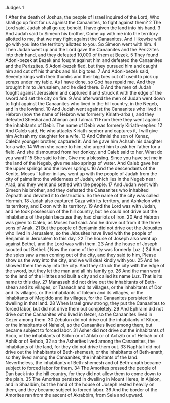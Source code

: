 Judges 1

1	After the death of Joshua, the people of Israel inquired of the Lord, Who shall go up first for us against the Canaanites, to fight against them?
2	The Lord said, Judah shall go up; behold, I have given the land into his hand.
3	And Judah said to Simeon his brother, Come up with me into the territory allotted to me, that we may fight against the Canaanites. And I likewise will go with you into the territory allotted to you. So Simeon went with him.
4	Then Judah went up and the Lord gave the Canaanites and the Perizzites into their hand, and they defeated 10,000 of them at Bezek.
5	They found Adoni-bezek at Bezek and fought against him and defeated the Canaanites and the Perizzites.
6	Adoni-bezek fled, but they pursued him and caught him and cut off his thumbs and his big toes.
7	And Adoni-bezek said, Seventy kings with their thumbs and their big toes cut off used to pick up scraps under my table. As I have done, so God has repaid me. And they brought him to Jerusalem, and he died there.
8	And the men of Judah fought against Jerusalem and captured it and struck it with the edge of the sword and set the city on fire.
9	And afterward the men of Judah went down to fight against the Canaanites who lived in the hill country, in the Negeb, and in the lowland.
10	And Judah went against the Canaanites who lived in Hebron (now the name of Hebron was formerly Kiriath-arba ), and they defeated Sheshai and Ahiman and Talmai.
11	From there they went against the inhabitants of Debir. The name of Debir was formerly Kiriath-sepher.
12	And Caleb said, He who attacks Kiriath-sepher and captures it, I will give him Achsah my daughter for a wife.
13	And Othniel the son of Kenaz, Caleb’s younger brother, captured it. And he gave him Achsah his daughter for a wife.
14	When she came to him, she urged him to ask her father for a field. And she dismounted from her donkey, and Caleb said to her, What do you want?
15	She said to him, Give me a blessing. Since you have set me in the land of the Negeb, give me also springs of water. And Caleb gave her the upper springs and the lower springs.
16	And the descendants of the Kenite, Moses ’ father-in-law, went up with the people of Judah from the city of palms into the wilderness of Judah, which lies in the Negeb near Arad, and they went and settled with the people.
17	And Judah went with Simeon his brother, and they defeated the Canaanites who inhabited Zephath and devoted it to destruction. So the name of the city was called Hormah.
18	Judah also captured Gaza with its territory, and Ashkelon with its territory, and Ekron with its territory.
19	And the Lord was with Judah, and he took possession of the hill country, but he could not drive out the inhabitants of the plain because they had chariots of iron.
20	And Hebron was given to Caleb, as Moses had said. And he drove out from it the three sons of Anak.
21	But the people of Benjamin did not drive out the Jebusites who lived in Jerusalem, so the Jebusites have lived with the people of Benjamin in Jerusalem to this day.
22	The house of Joseph also went up against Bethel, and the Lord was with them.
23	And the house of Joseph scouted out Bethel. ( Now the name of the city was formerly Luz .)
24	And the spies saw a man coming out of the city, and they said to him, Please show us the way into the city, and we will deal kindly with you.
25	And he showed them the way into the city. And they struck the city with the edge of the sword, but they let the man and all his family go.
26	And the man went to the land of the Hittites and built a city and called its name Luz. That is its name to this day.
27	Manasseh did not drive out the inhabitants of Beth-shean and its villages, or Taanach and its villages, or the inhabitants of Dor and its villages, or the inhabitants of Ibleam and its villages, or the inhabitants of Megiddo and its villages, for the Canaanites persisted in dwelling in that land.
28	When Israel grew strong, they put the Canaanites to forced labor, but did not drive them out completely.
29	And Ephraim did not drive out the Canaanites who lived in Gezer, so the Canaanites lived in Gezer among them.
30	Zebulun did not drive out the inhabitants of Kitron, or the inhabitants of Nahalol, so the Canaanites lived among them, but became subject to forced labor.
31	Asher did not drive out the inhabitants of Acco, or the inhabitants of Sidon or of Ahlab or of Achzib or of Helbah or of Aphik or of Rehob,
32	so the Asherites lived among the Canaanites, the inhabitants of the land, for they did not drive them out.
33	Naphtali did not drive out the inhabitants of Beth-shemesh, or the inhabitants of Beth-anath, so they lived among the Canaanites, the inhabitants of the land. Nevertheless, the inhabitants of Beth-shemesh and of Beth-anath became subject to forced labor for them.
34	The Amorites pressed the people of Dan back into the hill country, for they did not allow them to come down to the plain.
35	The Amorites persisted in dwelling in Mount Heres, in Aijalon, and in Shaalbim, but the hand of the house of Joseph rested heavily on them, and they became subject to forced labor.
36	And the border of the Amorites ran from the ascent of Akrabbim, from Sela and upward.

